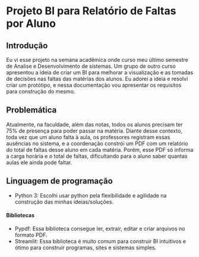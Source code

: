 # Projeto BI para Relatório de Faltas por Aluno

## Introdução
Eu vi esse projeto na semana acadêmica onde curso meu último semestre de Analise e Desenvolvimento de sistemas. Um grupo de outro curso apresentou a ideia de criar um BI para melhorar a visualização e as tomadas de decisões nas faltas das matérias dos alunos. Eu adorei a ideia e resolvi criar um protótipo, e nessa documentação vou apresentar os requisitos para construção do mesmo.

## Problemática
Atualmente, na faculdade, além das notas, todos os alunos precisam ter 75% de presença para poder passar na matéria. Diante desse contexto, toda vez que um aluno falta à aula, os professores registram essas ausências no sistema, e a coordenação constrói um PDF com um relatório do total de faltas desse aluno em cada matéria. Porém, esse PDF só informa a carga horária e o total de faltas, dificultando para o aluno saber quantas aulas ele ainda pode faltar.

## Linguagem de programação

- Python 3: Escolhi usar python pela flexibilidade e agilidade na construção das minhas ideias/soluções.

#### Bibliotecas

- Pypdf: Essa biblioteca consegue ler, extrair, editar e criar arquivos no formato PDF.
- Streamlit: Essa biblioteca é muito comum para construir BI intuitivos e ótimo para construir programas, sites e sistemas simples.
